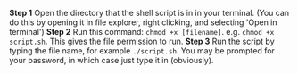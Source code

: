**Step 1**
Open the directory that the shell script is in in your terminal. (You can do this by opening it in file explorer, right clicking, and selecting 'Open in terminal')
**Step 2**
Run this command: `chmod +x [filename]`. e.g. `chmod +x script.sh`. This gives the file permission to run.
**Step 3**
Run the script by typing the file name, for example `./script.sh`. You may be prompted for your password, in which case just type it in (obviously).
